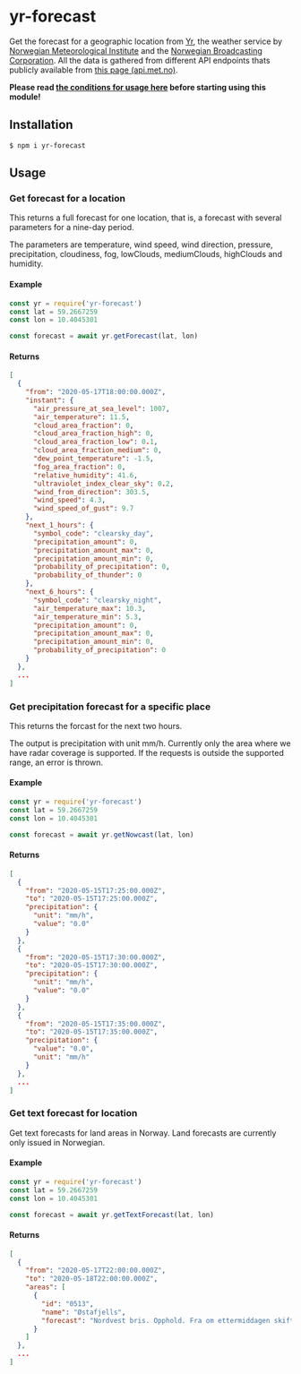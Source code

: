 # yr-forecast

Get the forecast for a geographic location from [Yr](https://yr.no), the weather service by [Norwegian Meteorological Institute](https://met.no) and the [Norwegian Broadcasting Corporation](https://nrk.no).
All the data is gathered from different API endpoints thats publicly available from [this page (api.met.no)](https://api.met.no/). 

**Please read [the conditions for usage here](https://api.met.no/conditions_service.html) before starting using this module!**


## Installation
```
$ npm i yr-forecast
```

## Usage
### Get forecast for a location
This returns a full forecast for one location, that is, a forecast with several parameters for a nine-day period.

The parameters are temperature, wind speed, wind direction, pressure, precipitation, cloudiness, fog, lowClouds, mediumClouds, highClouds and humidity.


#### Example
```javascript
const yr = require('yr-forecast')
const lat = 59.2667259
const lon = 10.4045301

const forecast = await yr.getForecast(lat, lon)
```

#### Returns
```json
[
  {
    "from": "2020-05-17T18:00:00.000Z",
    "instant": {
      "air_pressure_at_sea_level": 1007,
      "air_temperature": 11.5,
      "cloud_area_fraction": 0,
      "cloud_area_fraction_high": 0,
      "cloud_area_fraction_low": 0.1,
      "cloud_area_fraction_medium": 0,
      "dew_point_temperature": -1.5,
      "fog_area_fraction": 0,
      "relative_humidity": 41.6,
      "ultraviolet_index_clear_sky": 0.2,
      "wind_from_direction": 303.5,
      "wind_speed": 4.3,
      "wind_speed_of_gust": 9.7
    },
    "next_1_hours": {
      "symbol_code": "clearsky_day",
      "precipitation_amount": 0,
      "precipitation_amount_max": 0,
      "precipitation_amount_min": 0,
      "probability_of_precipitation": 0,
      "probability_of_thunder": 0
    },
    "next_6_hours": {
      "symbol_code": "clearsky_night",
      "air_temperature_max": 10.3,
      "air_temperature_min": 5.3,
      "precipitation_amount": 0,
      "precipitation_amount_max": 0,
      "precipitation_amount_min": 0,
      "probability_of_precipitation": 0
    }
  },
  ...
]
```

### Get precipitation forecast for a specific place
This returns the forcast for the next two hours.

The output is precipitation with unit mm/h. Currently only the area where we have radar coverage is supported. If the requests is outside the supported range, an error is thrown.


#### Example
```javascript
const yr = require('yr-forecast')
const lat = 59.2667259
const lon = 10.4045301

const forecast = await yr.getNowcast(lat, lon)
```

#### Returns
```json
[
  {
    "from": "2020-05-15T17:25:00.000Z",
    "to": "2020-05-15T17:25:00.000Z",
    "precipitation": {
      "unit": "mm/h",
      "value": "0.0"
    }
  },
  {
    "from": "2020-05-15T17:30:00.000Z",
    "to": "2020-05-15T17:30:00.000Z",
    "precipitation": {
      "unit": "mm/h",
      "value": "0.0"
    }
  },
  {
    "from": "2020-05-15T17:35:00.000Z",
    "to": "2020-05-15T17:35:00.000Z",
    "precipitation": {
      "value": "0.0",
      "unit": "mm/h"
    }
  },
  ...
]
```

### Get text forecast for location
Get text forecasts for land areas in Norway. Land forecasts are currently only issued in Norwegian.


#### Example
```javascript
const yr = require('yr-forecast')
const lat = 59.2667259
const lon = 10.4045301

const forecast = await yr.getTextForecast(lat, lon)
```

#### Returns
```json
[
  {
    "from": "2020-05-17T22:00:00.000Z",
    "to": "2020-05-18T22:00:00.000Z",
    "areas": [
      {
        "id": "0513",
        "name": "Østafjells",
        "forecast": "Nordvest bris. Opphold. Fra om ettermiddagen skiftende bris, sørvest periodevis frisk bris på kysten. Kan hende litt regn i Agder, ellers stort sett opphold."
      }
    ]
  },
  ...
]
```
